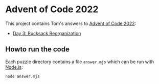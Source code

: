 # Advent of Code 2022

This project contains Tom's answers to [Advent of Code 2022](https://adventofcode.com/):

* [Day 3: Rucksack Reorganization](./Day%203)

## Howto run the code

Each puzzle directory contains a file `answer.mjs` which can be run with [Node.js](https://nodejs.org/):

```sh
node answer.mjs
```
